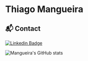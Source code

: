 # Thiago Mangueira

## 📬 Contact

[![Linkedin Badge](https://img.shields.io/badge/-LinkedIn-blue?style=flat-square&logo=Linkedin&logoColor=white&link=https://www.linkedin.com/in/thirm/)](https://www.linkedin.com/in/tmangueira/)

![Mangueira's GitHub stats](https://github-readme-stats.vercel.app/api?username=tmangueira&count_private=true&hide=contribs,prs,stars,prs,issues)
